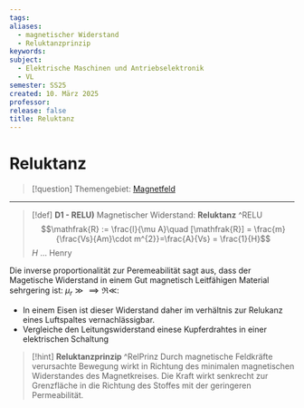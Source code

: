 ```yaml
---
tags: 
aliases:
  - magnetischer Widerstand
  - Reluktanzprinzip
keywords: 
subject:
  - Elektrische Maschinen und Antriebselektronik
  - VL
semester: SS25
created: 10. März 2025
professor: 
release: false
title: Reluktanz
---
```

 

# Reluktanz

> [!question] Themengebiet: [Magnetfeld](Magnetisches%20Feld.md)

---

> [!def] **D1 - RELU)** Magnetischer Widerstand: **Reluktanz** ^RELU
> $$\mathfrak{R} := \frac{l}{\mu A}\quad [\mathfrak{R}] = \frac{m}{\frac{Vs}{Am}\cdot m^{2}}=\frac{A}{Vs} = \frac{1}{H}$$
> $H$ ... Henry

Die inverse proportionalität zur Peremeabilität sagt aus, dass der Magetische Widerstand in einem Gut magnetisch Leitfähigen Material sehrgering ist: $\mu_{r}\gg \implies \mathfrak{R}\ll$:
- In einem Eisen ist dieser Widerstand daher im verhältnis zur Relukanz eines Luftspaltes vernachlässigbar.
- Vergleiche den Leitungswiderstand einese Kupferdrahtes in einer elektrischen Schaltung

> [!hint] **Reluktanzprinzip** ^RelPrinz
> Durch magnetische Feldkräfte verursachte Bewegung wirkt in Richtung des minimalen magnetischen Widerstandes des Magnetkreises.
> Die Kraft wirkt senkrecht zur Grenzfläche in die Richtung des Stoffes mit der geringeren Permeabilität.
